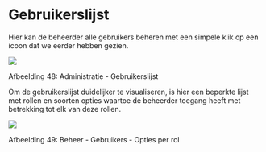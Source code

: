 # Gebruikerslijst

Hier kan de beheerder alle gebruikers beheren met een simpele klik op een icoon dat we eerder hebben gezien.

![](../../../.gitbook/assets/images40%20%281%29.png)

Afbeelding 48: Administratie - Gebruikerslijst

Om de gebruikerslijst duidelijker te visualiseren, is hier een beperkte lijst met rollen en soorten opties waartoe de beheerder toegang heeft met betrekking tot elk van deze rollen.

![](../../../.gitbook/assets/images41%20%281%29.png)

Afbeelding 49: Beheer - Gebruikers - Opties per rol
